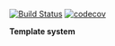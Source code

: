 [![Build Status](https://travis-ci.org/eniqen/template.system.svg?branch=master)](https://travis-ci.org/eniqen/template.system)
[![codecov](https://codecov.io/gh/eniqen/template.system/branch/master/graph/badge.svg)](https://codecov.io/gh/eniqen/template.system)

**Template system**